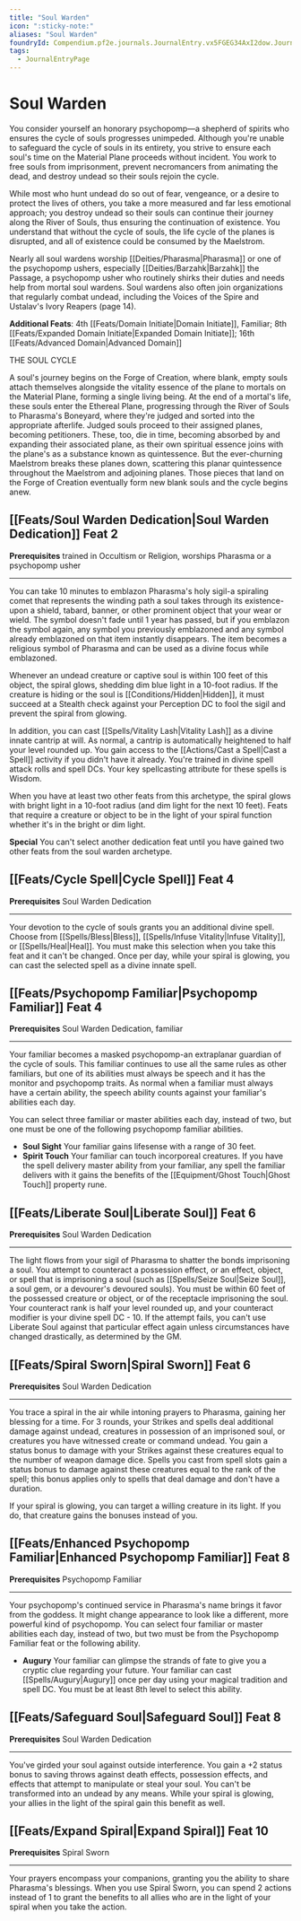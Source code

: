 ```yaml
---
title: "Soul Warden"
icon: ":sticky-note:"
aliases: "Soul Warden"
foundryId: Compendium.pf2e.journals.JournalEntry.vx5FGEG34AxI2dow.JournalEntryPage.9g14DjBZNj27goTt
tags:
  - JournalEntryPage
---
```


# Soul Warden
You consider yourself an honorary psychopomp—a shepherd of spirits who ensures the cycle of souls progresses unimpeded. Although you're unable to safeguard the cycle of souls in its entirety, you strive to ensure each soul's time on the Material Plane proceeds without incident. You work to free souls from imprisonment, prevent necromancers from animating the dead, and destroy undead so their souls rejoin the cycle.

While most who hunt undead do so out of fear, vengeance, or a desire to protect the lives of others, you take a more measured and far less emotional approach; you destroy undead so their souls can continue their journey along the River of Souls, thus ensuring the continuation of existence. You understand that without the cycle of souls, the life cycle of the planes is disrupted, and all of existence could be consumed by the Maelstrom.

Nearly all soul wardens worship [[Deities/Pharasma|Pharasma]] or one of the psychopomp ushers, especially [[Deities/Barzahk|Barzahk]] the Passage, a psychopomp usher who routinely shirks their duties and needs help from mortal soul wardens. Soul wardens also often join organizations that regularly combat undead, including the Voices of the Spire and Ustalav's Ivory Reapers (page 14).

**Additional Feats**: 4th [[Feats/Domain Initiate|Domain Initiate]], Familiar; 8th [[Feats/Expanded Domain Initiate|Expanded Domain Initiate]]; 16th [[Feats/Advanced Domain|Advanced Domain]]

THE SOUL CYCLE

A soul's journey begins on the Forge of Creation, where blank, empty souls attach themselves alongside the vitality essence of the plane to mortals on the Material Plane, forming a single living being. At the end of a mortal's life, these souls enter the Ethereal Plane, progressing through the River of Souls to Pharasma's Boneyard, where they're judged and sorted into the appropriate afterlife. Judged souls proceed to their assigned planes, becoming petitioners. These, too, die in time, becoming absorbed by and expanding their associated plane, as their own spiritual essence joins with the plane's as a substance known as quintessence. But the ever-churning Maelstrom breaks these planes down, scattering this planar quintessence throughout the Maelstrom and adjoining planes. Those pieces that land on the Forge of Creation eventually form new blank souls and the cycle begins anew.

## [[Feats/Soul Warden Dedication|Soul Warden Dedication]] Feat 2

**Prerequisites** trained in Occultism or Religion, worships Pharasma or a psychopomp usher

* * *

You can take 10 minutes to emblazon Pharasma's holy sigil-a spiraling comet that represents the winding path a soul takes through its existence-upon a shield, tabard, banner, or other prominent object that your wear or wield. The symbol doesn't fade until 1 year has passed, but if you emblazon the symbol again, any symbol you previously emblazoned and any symbol already emblazoned on that item instantly disappears. The item becomes a religious symbol of Pharasma and can be used as a divine focus while emblazoned.

Whenever an undead creature or captive soul is within 100 feet of this object, the spiral glows, shedding dim blue light in a 10-foot radius. If the creature is hiding or the soul is [[Conditions/Hidden|Hidden]], it must succeed at a Stealth check against your Perception DC to fool the sigil and prevent the spiral from glowing.

In addition, you can cast [[Spells/Vitality Lash|Vitality Lash]] as a divine innate cantrip at will. As normal, a cantrip is automatically heightened to half your level rounded up. You gain access to the [[Actions/Cast a Spell|Cast a Spell]] activity if you didn't have it already. You're trained in divine spell attack rolls and spell DCs. Your key spellcasting attribute for these spells is Wisdom.

When you have at least two other feats from this archetype, the spiral glows with bright light in a 10-foot radius (and dim light for the next 10 feet). Feats that require a creature or object to be in the light of your spiral function whether it's in the bright or dim light.

**Special** You can't select another dedication feat until you have gained two other feats from the soul warden archetype.

## [[Feats/Cycle Spell|Cycle Spell]] Feat 4

**Prerequisites** Soul Warden Dedication

* * *

Your devotion to the cycle of souls grants you an additional divine spell. Choose from [[Spells/Bless|Bless]], [[Spells/Infuse Vitality|Infuse Vitality]], or [[Spells/Heal|Heal]]. You must make this selection when you take this feat and it can't be changed. Once per day, while your spiral is glowing, you can cast the selected spell as a divine innate spell.

## [[Feats/Psychopomp Familiar|Psychopomp Familiar]] Feat 4

**Prerequisites** Soul Warden Dedication, familiar

* * *

Your familiar becomes a masked psychopomp-an extraplanar guardian of the cycle of souls. This familiar continues to use all the same rules as other familiars, but one of its abilities must always be speech and it has the monitor and psychopomp traits. As normal when a familiar must always have a certain ability, the speech ability counts against your familiar's abilities each day.

You can select three familiar or master abilities each day, instead of two, but one must be one of the following psychopomp familiar abilities.

*   **Soul Sight** Your familiar gains lifesense with a range of 30 feet.
*   **Spirit Touch** Your familiar can touch incorporeal creatures. If you have the spell delivery master ability from your familiar, any spell the familiar delivers with it gains the benefits of the [[Equipment/Ghost Touch|Ghost Touch]] property rune.

## [[Feats/Liberate Soul|Liberate Soul]] Feat 6

**Prerequisites** Soul Warden Dedication

* * *

The light flows from your sigil of Pharasma to shatter the bonds imprisoning a soul. You attempt to counteract a possession effect, or an effect, object, or spell that is imprisoning a soul (such as [[Spells/Seize Soul|Seize Soul]], a soul gem, or a devourer's devoured souls). You must be within 60 feet of the possessed creature or object, or of the receptacle imprisoning the soul. Your counteract rank is half your level rounded up, and your counteract modifier is your divine spell DC - 10. If the attempt fails, you can't use Liberate Soul against that particular effect again unless circumstances have changed drastically, as determined by the GM.

## [[Feats/Spiral Sworn|Spiral Sworn]] Feat 6

**Prerequisites** Soul Warden Dedication

* * *

You trace a spiral in the air while intoning prayers to Pharasma, gaining her blessing for a time. For 3 rounds, your Strikes and spells deal additional damage against undead, creatures in possession of an imprisoned soul, or creatures you have witnessed create or command undead. You gain a status bonus to damage with your Strikes against these creatures equal to the number of weapon damage dice. Spells you cast from spell slots gain a status bonus to damage against these creatures equal to the rank of the spell; this bonus applies only to spells that deal damage and don't have a duration.

If your spiral is glowing, you can target a willing creature in its light. If you do, that creature gains the bonuses instead of you.

## [[Feats/Enhanced Psychopomp Familiar|Enhanced Psychopomp Familiar]] Feat 8

**Prerequisites** Psychopomp Familiar

* * *

Your psychopomp's continued service in Pharasma's name brings it favor from the goddess. It might change appearance to look like a different, more powerful kind of psychopomp. You can select four familiar or master abilities each day, instead of two, but two must be from the Psychopomp Familiar feat or the following ability.

*   **Augury** Your familiar can glimpse the strands of fate to give you a cryptic clue regarding your future. Your familiar can cast [[Spells/Augury|Augury]] once per day using your magical tradition and spell DC. You must be at least 8th level to select this ability.

## [[Feats/Safeguard Soul|Safeguard Soul]] Feat 8

**Prerequisites** Soul Warden Dedication

* * *

You've girded your soul against outside interference. You gain a +2 status bonus to saving throws against death effects, possession effects, and effects that attempt to manipulate or steal your soul. You can't be transformed into an undead by any means. While your spiral is glowing, your allies in the light of the spiral gain this benefit as well.

## [[Feats/Expand Spiral|Expand Spiral]] Feat 10

**Prerequisites** Spiral Sworn

* * *

Your prayers encompass your companions, granting you the ability to share Pharasma's blessings. When you use Spiral Sworn, you can spend 2 actions instead of 1 to grant the benefits to all allies who are in the light of your spiral when you take the action.